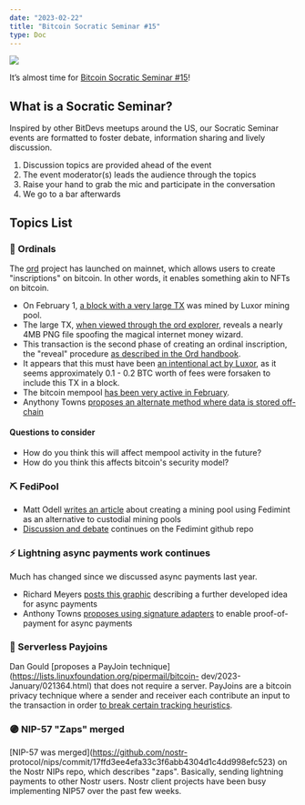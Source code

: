 ```yaml
---
date: "2023-02-22"
title: "Bitcoin Socratic Seminar #15"
type: Doc
---
```


![](https://atlantabitdevs.org/content/uploads/2023/02/ATLBitDevs_2023-02-22_socratic-1568x882.jpg)

It’s almost time for [Bitcoin Socratic Seminar
#15](https://www.meetup.com/atlantabitdevs/events/290912849/)!

## What is a Socratic Seminar?

Inspired by other BitDevs meetups around the US, our Socratic Seminar events
are formatted to foster debate, information sharing and lively discussion.

  1. Discussion topics are provided ahead of the event
  2. The event moderator(s) leads the audience through the topics
  3. Raise your hand to grab the mic and participate in the conversation
  4. We go to a bar afterwards

## Topics List

### 💎 Ordinals

The [ord](https://github.com/casey/ord) project has launched on mainnet, which
allows users to create "inscriptions" on bitcoin. In other words, it enables
something akin to NFTs on bitcoin.

  * On February 1, [a block with a very large TX](https://mempool.space/block/0000000000000000000515e202c8ae73c8155fc472422d7593af87aa74f2cf3d) was mined by Luxor mining pool.
  * The large TX, [when viewed through the ord explorer](https://ordinals.com/inscription/0301e0480b374b32851a9462db29dc19fe830a7f7d7a88b81612b9d42099c0aei0), reveals a nearly 4MB PNG file spoofing the magical internet money wizard.
  * This transaction is the second phase of creating an ordinal inscription, the "reveal" procedure [as described in the Ord handbook](https://docs.ordinals.com/inscriptions.html).
  * It appears that this must have been [an intentional act by Luxor](https://twitter.com/LuxorTechTeam/status/1620921129287430144), as it seems approximately 0.1 - 0.2 BTC worth of fees were forsaken to include this TX in a block.
  * The bitcoin mempool [has been very active in February](https://twitter.com/murchandamus/status/1625536375352074241).
  * Anythony Towns [proposes an alternate method where data is stored off-chain](https://lists.linuxfoundation.org/pipermail/bitcoin-dev/2023-February/021396.html)

#### Questions to consider

  * How do you think this will affect mempool activity in the future?
  * How do you think this affects bitcoin's security model?

### ⛏ FediPool

  * Matt Odell [writes an article](https://www.discreetlog.com/fedipool/) about creating a mining pool using Fedimint as an alternative to custodial mining pools
  * [Discussion and debate](https://github.com/fedimint/fedimint/discussions/1504) continues on the Fedimint github repo

### ⚡️ Lightning async payments work continues

Much has changed since we discussed async payments last year.

  * Richard Meyers [posts this graphic](https://gist.github.com/remyers/e0d2bedb7bc87371d1bdbbb6fff2edd1) describing a further developed idea for async payments
  * Anthony Towns [proposes using signature adapters](https://lists.linuxfoundation.org/pipermail/lightning-dev/2023-January/003831.html) to enable proof-of-payment for async payments

### 🙈 Serverless Payjoins

Dan Gould [proposes a PayJoin
technique](https://lists.linuxfoundation.org/pipermail/bitcoin-
dev/2023-January/021364.html) that does not require a server. PayJoins are a
bitcoin privacy technique where a sender and receiver each contribute an input
to the transaction in order [to break certain tracking
heuristics](https://bitcoinops.org/en/topics/payjoin/).

### 🟣 NIP-57 "Zaps" merged

[NIP-57 was merged](https://github.com/nostr-
protocol/nips/commit/17ffd3ee4efa33c3f6abb4304d1c4dd998efc523) on the Nostr
NIPs repo, which describes "zaps". Basically, sending lightning payments to
other Nostr users. Nostr client projects have been busy implementing NIP57
over the past few weeks.